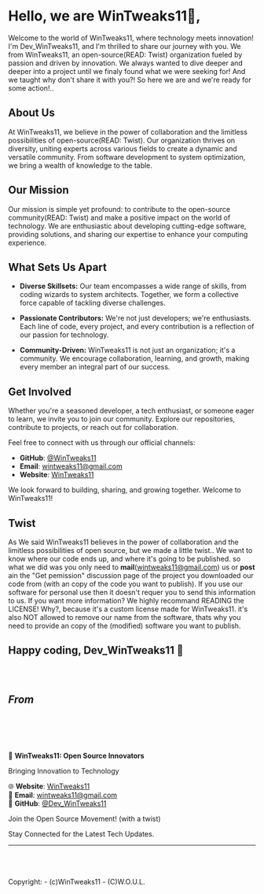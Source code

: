 # Hello, we are WinTweaks11👋, 

Welcome to the world of WinTweaks11, where technology meets innovation! I'm Dev_WinTweaks11, and I'm thrilled to share our journey with you. 
We from WinTweaks11, an open-source(READ: Twist) organization fueled by passion and driven by innovation. We always wanted to dive deeper and deeper into a project until we finaly found what we were seeking for! And we taught why don't share it with you?! 
So here we are and we're ready for some action!..

## About Us

At WinTweaks11, we believe in the power of collaboration and the limitless possibilities of open-source(READ: Twist). Our organization thrives on diversity, uniting experts across various fields to create a dynamic and versatile community. From software development to system optimization, we bring a wealth of knowledge to the table.

## Our Mission

Our mission is simple yet profound: to contribute to the open-source community(READ: Twist) and make a positive impact on the world of technology. We are enthusiastic about developing cutting-edge software, providing solutions, and sharing our expertise to enhance your computing experience.

## What Sets Us Apart

- **Diverse Skillsets:** Our team encompasses a wide range of skills, from coding wizards to system architects. Together, we form a collective force capable of tackling diverse challenges.

- **Passionate Contributors:** We're not just developers; we're enthusiasts. Each line of code, every project, and every contribution is a reflection of our passion for technology.

- **Community-Driven:** WinTweaks11 is not just an organization; it's a community. We encourage collaboration, learning, and growth, making every member an integral part of our success.

## Get Involved

Whether you're a seasoned developer, a tech enthusiast, or someone eager to learn, we invite you to join our community. Explore our repositories, contribute to projects, or reach out for collaboration.

Feel free to connect with us through our official channels:

- **GitHub**: [@WinTweaks11](https://github.com/WinTweaks11)
- **Email**: [wintweaks11@gmail.com](mailto:wintweaks11@gmail.com)
- **Website**: [WinTweaks11](https://wintweaks11.weebly.com/)

We look forward to building, sharing, and growing together. Welcome to WinTweaks11!

## Twist

As We said WinTweaks11 believes in the power of collaboration and the limitless possibilities of open source, but we made a little twist.. We want to know where our code ends up, and where it's going to be published. so what we did was you only need to **mail**(wintweaks11@gmail.com) us or **post** ain the "Get pemission" discussion page of the project you downloaded our code from (with an copy of the code you want to publish). If you use our software for personal use then it doesn't requer you to send this information to us. If you want more information? We highly recommand READING the LICENSE! Why?, because it's a custom license made for WinTweaks11. it's also NOT allowed to remove our name from the software, thats why you need to provide an copy of the (modified) software you want to publish.  

Happy coding,
Dev_WinTweaks11 🚀
<br>
<br>
<br>
<br>
_From_
<br>
<br>
<br>
<br>
-------------------------------
🚀 **WinTweaks11: Open Source Innovators**

Bringing Innovation to Technology

🌐 **Website**: [WinTweaks11](https://wintweaks11.weebly.com/) <br>
📧 **Email**: [wintweaks11@gmail.com](mailto:wintweaks11@gmail.com) <br>
👥 **GitHub**: [@Dev_WinTweaks11](https://github.com/WinTweaks11) <br>

Join the Open Source Movement! (with a twist)

Stay Connected for the Latest Tech Updates.

-------------------------------
<br>
<br>
<br>
Copyright:
- (c)WinTweaks11
- (C)W.O.U.L. 
